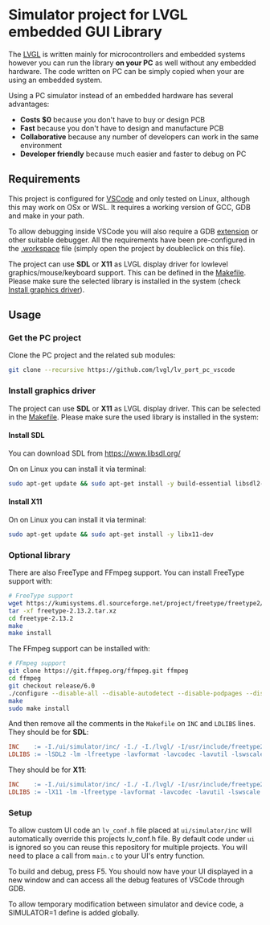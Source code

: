 # Simulator project for LVGL embedded GUI Library

The [LVGL](https://github.com/lvgl/lvgl) is written mainly for microcontrollers and embedded systems however you can run the library **on your PC** as well without any embedded hardware. The code written on PC can be simply copied when your are using an embedded system.

Using a PC simulator instead of an embedded hardware has several advantages:
* **Costs $0** because you don't have to buy or design PCB
* **Fast** because you don't have to design and manufacture PCB
* **Collaborative** because any number of developers can work in the same environment
* **Developer friendly** because much easier and faster to debug on PC

## Requirements
This project is configured for [VSCode](https://code.visualstudio.com) and only tested on Linux, although this may work on OSx or WSL. It requires a working version of GCC, GDB and make in your path.

To allow debugging inside VSCode you will also require a GDB [extension](https://marketplace.visualstudio.com/items?itemName=webfreak.debug) or other suitable debugger. All the requirements have been pre-configured in the [.workspace](simulator.code-workspace) file (simply open the project by doubleclick on this file).

The project can use **SDL** or **X11** as LVGL display driver for lowlevel graphics/mouse/keyboard support. This can be defined in the [Makefile](Makefile#L8).
Please make sure the selected library is installed in the system (check [Install graphics driver](#install-graphics-driver)).

## Usage

### Get the PC project

Clone the PC project and the related sub modules:

```bash
git clone --recursive https://github.com/lvgl/lv_port_pc_vscode
```

### Install graphics driver
The project can use **SDL** or **X11** as LVGL display driver. This can be selected in the [Makefile](Makefile#L8).
Please make sure the used library is installed in the system:

#### Install SDL
You can download SDL from https://www.libsdl.org/

On on Linux you can install it via terminal:
```bash
sudo apt-get update && sudo apt-get install -y build-essential libsdl2-dev
```

#### Install X11
On on Linux you can install it via terminal:
```bash
sudo apt-get update && sudo apt-get install -y libx11-dev
```

### Optional library
There are also FreeType and FFmpeg support. You can install FreeType support with:
```bash
# FreeType support
wget https://kumisystems.dl.sourceforge.net/project/freetype/freetype2/2.13.2/freetype-2.13.2.tar.xz
tar -xf freetype-2.13.2.tar.xz
cd freetype-2.13.2
make
make install
```

The FFmpeg support can be installed with:
```bash
# FFmpeg support
git clone https://git.ffmpeg.org/ffmpeg.git ffmpeg
cd ffmpeg
git checkout release/6.0
./configure --disable-all --disable-autodetect --disable-podpages --disable-asm --enable-avcodec --enable-avformat --enable-decoders --enable-encoders --enable-demuxers --enable-parsers --enable-protocol='file' --enable-swscale --enable-zlib
make
sudo make install
```

And then remove all the comments in the `Makefile` on `INC` and `LDLIBS` lines. \
They should be for **SDL**:
```Makefile
INC    := -I./ui/simulator/inc/ -I./ -I./lvgl/ -I/usr/include/freetype2 -L/usr/local/lib
LDLIBS := -lSDL2 -lm -lfreetype -lavformat -lavcodec -lavutil -lswscale -lm -lz -lpthread
```
They should be for **X11**:
```Makefile
INC    := -I./ui/simulator/inc/ -I./ -I./lvgl/ -I/usr/include/freetype2 -L/usr/local/lib
LDLIBS := -lX11 -lm -lfreetype -lavformat -lavcodec -lavutil -lswscale -lm -lz -lpthread
```

### Setup
To allow custom UI code an `lv_conf.h` file placed at `ui/simulator/inc` will automatically override this projects lv_conf.h file. By default code under `ui` is ignored so you can reuse this repository for multiple projects. You will need to place a call from `main.c` to your UI's entry function.

To build and debug, press F5. You should now have your UI displayed in a new window and can access all the debug features of VSCode through GDB.

To allow temporary modification between simulator and device code, a SIMULATOR=1 define is added globally.

